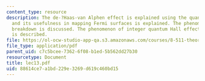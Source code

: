 ```yaml
---
content_type: resource
description: The de-?Haas-van Alphen effect is explained using the quantized orbits
  and its usefulness in mapping Fermi surfaces is explained. The phenomenon of magnetic
  breakdown is discussed. The phenomenon of integer quantum Hall effect in Si ?MOSFET
  is described.
file: https://ol-ocw-studio-app-qa.s3.amazonaws.com/courses/8-511-theory-of-solids-i-fall-2004/88614ce7a1bd229e3269d619c460bd15_lec13.pdf
file_type: application/pdf
parent_uid: c7c5bcee-7362-6f08-b1ed-5b562dd27b30
resourcetype: Document
title: lec13.pdf
uid: 88614ce7-a1bd-229e-3269-d619c460bd15
---
```

